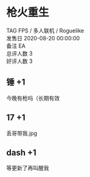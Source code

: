 



# 枪火重生
  
TAG FPS / 多人联机 / Roguelike  
发售日 2020-08-20 00:00:00  
备注 EA  
总评人数 3  
好评人数 3
## 锤 +1


今晚有枪吗（长期有效
## 17 +1


丢哥带我.jpg
## dash +1


等更新了再叫醒我